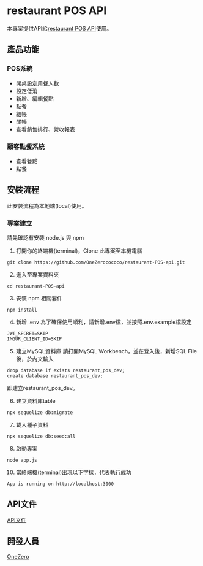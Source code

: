# restaurant POS API

本專案提供API給[restaurant POS API](https://github.com/JamieLoLo/POS-system)使用。

## 產品功能

### POS系統
- 開桌設定用餐人數
- 設定低消
- 新增、編輯餐點
- 點餐
- 結帳
- 關帳
- 查看銷售排行、營收報表

### 顧客點餐系統
- 查看餐點
- 點餐

## 安裝流程
此安裝流程為本地端(local)使用。

### 專案建立
請先確認有安裝 node.js 與 npm

1. 打開你的終端機(terminal)，Clone 此專案至本機電腦

```
git clone https://github.com/OneZerocococo/restaurant-POS-api.git
```

2. 進入至專案資料夾

```
cd restaurant-POS-api
```

3. 安裝 npm 相關套件

```
npm install
```

4. 新增 .env
為了確保使用順利，請新增.env檔，並按照.env.example檔設定
```
JWT_SECRET=SKIP
IMGUR_CLIENT_ID=SKIP
```

5. 建立MySQL資料庫
請打開MySQL Workbench，並在登入後，新增SQL File後，於內文輸入

```
drop database if exists restaurant_pos_dev;
create database restaurant_pos_dev;
```

即建立restaurant_pos_dev。

6. 建立資料庫table

```
npx sequelize db:migrate
```

7. 載入種子資料

```
npx sequelize db:seed:all
```

8. 啟動專案

```
node app.js
```

10. 當終端機(terminal)出現以下字樣，代表執行成功

```
App is running on http://localhost:3000
```

## API文件
[API文件](https://pinnate-dugong-ab6.notion.site/API-d4086a81fae248beb65a553435e6342d)

## 開發人員
[OneZero](https://github.com/OneZerocococo)